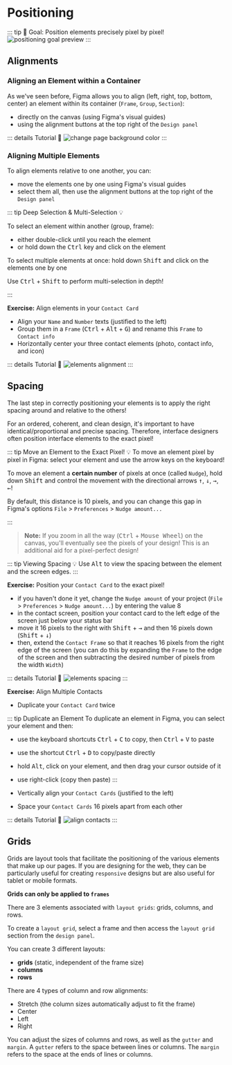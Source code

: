 # Positioning

::: tip 🎯 Goal: Position elements precisely pixel by pixel!
![positioning goal preview](../../assets/img/figma/basics/positioning/positioning-goal-preview.png)
:::

## Alignments

### Aligning an Element within a Container

As we've seen before, Figma allows you to align (left, right, top, bottom, center) an element within its container (`Frame`, `Group`, `Section`):
- directly on the canvas (using Figma's visual guides)
- using the alignment buttons at the top right of the `Design panel`

::: details Tutorial 🎥
![change page background color](../../assets/img/figma/basics/positioning/positioning_alignment_demo.gif)
:::

### Aligning Multiple Elements

To align elements relative to one another, you can:
- move the elements one by one using Figma's visual guides
- select them all, then use the alignment buttons at the top right of the `Design panel`

::: tip Deep Selection & Multi-Selection 💡

To select an element within another (group, frame):
- either double-click until you reach the element
- or hold down the <kbd>Ctrl</kbd> key and click on the element

To select multiple elements at once: hold down <kbd>Shift</kbd> and click on the elements one by one

Use <kbd>Ctrl</kbd> + <kbd>Shift</kbd> to perform multi-selection in depth!

:::

**Exercise:** Align elements in your `Contact Card`
- Align your `Name` and `Number` texts (justified to the left)
- Group them in a `Frame` (<kbd>Ctrl</kbd> + <kbd>Alt</kbd> + <kbd>G</kbd>) and rename this `Frame` to `Contact info`
- Horizontally center your three contact elements (photo, contact info, and icon)

::: details Tutorial 🎥
![elements alignment](../../assets/img/figma/basics/positioning/elements-alignment.gif)
:::

## Spacing
The last step in correctly positioning your elements is to apply the right spacing around and relative to the others!

For an ordered, coherent, and clean design, it's important to have identical/proportional and precise spacing. Therefore, interface designers often position interface elements to the exact pixel!

::: tip Move an Element to the Exact Pixel! 💡
To move an element pixel by pixel in Figma: select your element and use the arrow keys on the keyboard!

To move an element a **certain number** of pixels at once (called `Nudge`), hold down <kbd>Shift</kbd> and control the movement with the directional arrows <kbd>↑</kbd>, <kbd>↓</kbd>, <kbd>→</kbd>, <kbd>←</kbd>!

By default, this distance is 10 pixels, and you can change this gap in Figma's options `File` > `Preferences` > `Nudge amount...`

:::

>**Note:** If you zoom in all the way (<kbd>Ctrl</kbd> + <kbd>Mouse Wheel</kbd>) on the canvas, you'll eventually see the pixels of your design! This is an additional aid for a pixel-perfect design!

::: tip Viewing Spacing 💡
Use <kbd>Alt</kbd> to view the spacing between the element and the screen edges.
:::

**Exercise:** Position your `Contact Card` to the exact pixel!
- if you haven't done it yet, change the `Nudge amount` of your project (`File` > `Preferences` > `Nudge amount...`) by entering the value 8
- in the contact screen, position your contact card to the left edge of the screen just below your status bar
- move it 16 pixels to the right with <kbd>Shift</kbd> + <kbd>→</kbd> and then 16 pixels down (<kbd>Shift</kbd> + <kbd>↓</kbd>)
- then, extend the `Contact Frame` so that it reaches 16 pixels from the right edge of the screen (you can do this by expanding the `Frame` to the edge of the screen and then subtracting the desired number of pixels from the width `Width`)

::: details Tutorial 🎥
![elements spacing](../../assets/img/figma/basics/positioning/elements-spacing.gif)
:::

**Exercise:** Align Multiple Contacts
- Duplicate your `Contact Card` twice

::: tip Duplicate an Element
To duplicate an element in Figma, you can select your element and then:
- use the keyboard shortcuts <kbd>Ctrl</kbd> + <kbd>C</kbd> to copy, then <kbd>Ctrl</kbd> + <kbd>V</kbd> to paste
- use the shortcut <kbd>Ctrl</kbd> + <kbd>D</kbd> to copy/paste directly
- hold <kbd>Alt</kbd>, click on your element, and then drag your cursor outside of it
- use right-click (copy then paste)
  :::

- Vertically align your `Contact Cards` (justified to the left)
- Space your `Contact Cards` 16 pixels apart from each other

::: details Tutorial 🎥
![align contacts](../../assets/img/figma/basics/positioning/align-contacts.gif)
:::

## Grids

Grids are layout tools that facilitate the positioning of the various elements that make up our pages.
If you are designing for the web, they can be particularly useful for creating `responsive` designs but are also useful for tablet or mobile formats.

**Grids can only be applied to `frames`**

There are 3 elements associated with `layout grids`: grids, columns, and rows.

To create a `layout grid`, select a frame and then access the `layout grid` section from the `design panel`.

You can create 3 different layouts:
- **grids** (static, independent of the frame size)
- **columns**
- **rows**

There are 4 types of column and row alignments:

- Stretch (the column sizes automatically adjust to fit the frame)
- Center
- Left
- Right

You can adjust the sizes of columns and rows, as well as the `gutter` and `margin`.
A `gutter` refers to the space between lines or columns.
The `margin` refers to the space at the ends of lines or columns.

<!--INSERT SCHEMA SCREEN OF THE TRAINING SCREEN WITH GRID INDICATIONS-->